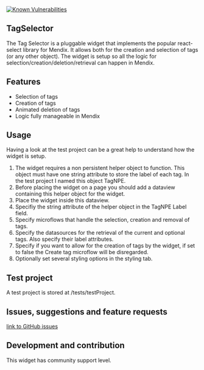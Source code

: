 [![Known Vulnerabilities](https://snyk.io/test/github/mendixlabs/TagSelector/badge.svg?targetFile=package.json)](https://snyk.io/test/github/mendixlabs/TagSelector?targetFile=package.json)

## TagSelector
The Tag Selector is a pluggable widget that implements the popular react-select library for Mendix. It allows both for the creation and selection of tags (or any other object). The widget is setup so all the logic for selection/creation/deletion/retrieval can happen in Mendix.

## Features
- Selection of tags
- Creation of tags
- Animated deletion of tags
- Logic fully manageable in Mendix

## Usage
Having a look at the test project can be a great help to understand how the widget is setup.
1. The widget requires a non persistent helper object to function. This object must have one string attribute to store the label of each tag. In the test project I named this object TagNPE.
2. Before placing the widget on a page you should add a dataview containing this helper object for the widget.
3. Place the widget inside this dataview.
4. Specifiy the string attribute of the helper object in the TagNPE Label field.
5. Specify microflows that handle the selection, creation and removal of tags.
6. Specify the datasources for the retrieval of the current and optional tags. Also specify their label attributes.
7. Specify if you want to allow for the creation of tags by the widget, if set to false the Create tag microflow will be disregarded.
8. Optionally set several styling options in the styling tab.

## Test project
A test project is stored at /tests/testProject.

## Issues, suggestions and feature requests
[link to GitHub issues](https://github.com/JansenNick/TagSelector/issues)

## Development and contribution
This widget has community support level.
